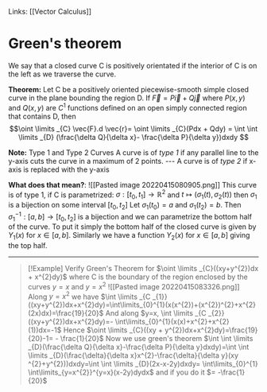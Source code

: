 Links: [[Vector Calculus]]

# Green's theorem
We say that a closed curve C is positively orientated if the interior of C is on the left as we traverse the curve.

**Theorem:** Let C be a positively oriented piecewise-smooth simple closed curve in the plane bounding the region D. If $\vec{F} = P \vec{i} + Q \vec{j}$ where $P(x, y)$ and $Q(x,y)$ are $C ^{1}$ functions defined on an open simply connected region that contains D, then $$\oint \limits _{C} \vec{F}.d \vec{r}= \oint \limits _{C}(Pdx + Qdy) = \int \int \limits _{D} (\frac{\delta Q}{\delta x}- \frac{\delta P}{\delta y})dxdy $$

**Note:** Type 1 and Type 2 Curves
	A curve is of *type 1* if any parallel line to the y-axis cuts the curve in a maximum of 2 points.
	---
	A curve is of *type 2* if x-axis is replaced with the y-axis

**What does that mean?**:
	![[Pasted image 20220415080905.png]]
	This curve is of type 1, if C is parametrized:
	$\sigma : [t _{0}, t _{1}] \rightarrow \mathbb{R}^{2}$ and $t \mapsto (\sigma _{1}(t), \sigma _{2}(t))$ 
	then $\sigma _{1}$ is a bijection on some interval $[t _{0}, t _{2}]$
	Let $\sigma _{1}(t _{0}) = a$ and $\sigma _{1}(t _{2})=b$. Then $\sigma _{1}^{-1}: [a, b] \rightarrow [t _{0}, t _{2}]$ is a bijection and we can parametrize the bottom half of the curve.
	To put it simply the bottom half of the closed curve is given by $Y _{1}(x)$ for $x \in[a, b]$. Similarly we have a function $Y _{2}(x)$ for $x \in [a, b]$ giving the top half.

---
>[!Example]
>Verify Green's Theorem for $\oint \limits _{C}((xy+y^{2})dx + x^{2}dy)$ where C is the boundary of the region enclosed by the curves $y=x$ and $y=x^{2}$ ![[Pasted image 20220415083326.png]]
>Along $y = x^{2}$ we have $\int \limits _{C _{1}}((xy+y^{2})dx+x^{2}dy)=\int\limits_{0}^{1}(x(x^{2})+(x^{2})^{2}+x^{2}(2x)dx)=\frac{19}{20}$
>And along $y=x, \int \limits _{C _{2}}((xy+y^{2})dx+x^{2}dy)=- \int\limits_{0}^{1}(x(x)+x^{2}+x^{2}(1))dx=-1$
>Hence $\oint \limits _{C}((xy + y^{2})dx+x^{2}dy)=\frac{19}{20}-1= - \frac{1}{20}$
>Now we use green's theorem $\int \int \limits _{D}(\frac{\delta Q}{\delta x}-\frac{\delta P}{\delta y}dxdy)=\int \int \limits _{D}(\frac{\delta}{\delta x}x^{2}-\frac{\delta}{\delta y}(xy ^{2}+y^{2}))dxdy=\int \int \limits _{D}(2x-x-2y)dxdy= \int\limits_{0}^{1} \int\limits_{y=x^{2}}^{y=x}(x-2y)dydx$ and if you do it $= -\frac{1}{20}$
>


